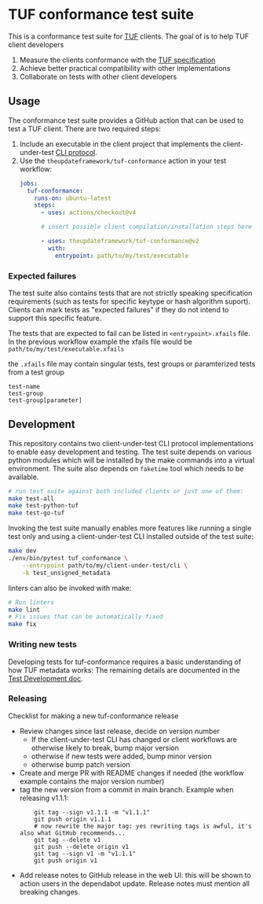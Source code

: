 # TUF conformance test suite

This is a conformance test suite for [TUF](https://theupdateframework.io/) clients. The goal of is to help TUF client developers
  1. Measure the clients conformance with the [TUF specification](https://theupdateframework.github.io/specification/latest/)
  2. Achieve better practical compatibility with other implementations
  3. Collaborate on tests with other client developers

## Usage

The conformance test suite provides a GitHub action that can be used to test a TUF client.
There are two required steps:

1. Include an executable in the client project that implements the client-under-test
   [CLI protocol](CLIENT-CLI.md).
2. Use the `theupdateframework/tuf-conformance` action in your test workflow:
    ```yaml
    jobs:
      tuf-conformance:
        runs-on: ubuntu-latest
        steps:
          - uses: actions/checkout@v4

          # insert possible client compilation/installation steps here

          - uses: theupdateframework/tuf-conformance@v2
            with:
              entrypoint: path/to/my/test/executable
    ```

### Expected failures

The test suite also contains tests that are not strictly speaking specification requirements (such as
tests for specific keytype or hash algorithm suport). Clients can mark tests as "expected failures"
if they do not intend to support this specific feature.

The tests that are expected to fail can be listed in `<entrypoint>.xfails` file. In the previous
workflow example the xfails file would be `path/to/my/test/executable.xfails`

the `.xfails` file may contain singular tests, test groups or paramterized tests from a test group
```
test-name
test-group
test-group[parameter]
```

## Development

This repository contains two client-under-test CLI protocol implementations
to enable easy development and testing. The test suite depends on various
python modules which will be installed by the make commands into a virtual environment.
The suite also depends on `faketime` tool which needs to be available.

```bash
# run test suite against both included clients or just one of them:
make test-all
make test-python-tuf
make test-go-tuf
```

Invoking the test suite manually enables more features like running a single test only
and using a client-under-test CLI installed outside of the test suite:

```bash
make dev
./env/bin/pytest tuf_conformance \
    --entrypoint path/to/my/client-under-test/cli \
    -k test_unsigned_metadata
```

linters can also be invoked with make:
```bash
# Run linters
make lint
# Fix issues that can be automatically fixed
make fix
```

### Writing new tests

Developing tests for tuf-conformance requires a basic understanding of how TUF metadata works: The
remaining details are documented in the [Test Development doc](DEVELOPMENT.md).

### Releasing

Checklist for making a new tuf-conformance release
* Review changes since last release, decide on version number
  * If the client-under-test CLI has changed or client workflows are otherwise likely to break, bump major version
  * otherwise if new tests were added, bump minor version
  * otherwise bump patch version
* Create and merge PR with README changes if needed (the workflow example contains the major version number)
* tag the new version from a commit in main branch. Example when releasing v1.1.1:
  ```
      git tag --sign v1.1.1 -m "v1.1.1"
      git push origin v1.1.1
      # now rewrite the major tag: yes rewriting tags is awful, it's also what GitHub recommends...
      git tag --delete v1
      git push --delete origin v1
      git tag --sign v1 -m "v1.1.1"
      git push origin v1
  ```
* Add release notes to GitHub release in the web UI: this will be shown to action users in the dependabot update.
  Release notes must mention all breaking changes.
